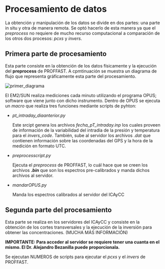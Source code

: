 # Procesamiento de datos

La obtención y manipulación de los datos se divide en dos partes: una parte in situ y otra de manera remota. 
Se optó hacerlo de esta manera ya que el _preprocess_ no requiere de mucho recurso computacional a comparación de los otros dos procesos: _pcxs_ y _invers_.

## Primera parte de procesamiento

Esta parte consiste en la obtención de los datos físicamente y la ejecución del __preprocess__ de PROFFAST. A cpmtinuación se muestra un diagrama de flujo que representa gráficamente esta parte del procesamiento. 

![primer_diagrama](./PROFFAST-ICAyCC/images/primer_diagrama.png)

El EM2/SUN realiza mediciones cada minuto utilizando el programa OPUS; software que viene junto con dicho instrumento.
Dentro de OPUS se ejecuta un _macro_ que realiza tres funciones mediante scripts de pyhton:

* _pt_intraday_diaanterior.py_

    Este srcipt genera los archivos _fecha_pT_intraday.inp_ los cuales proveen de información de la variabilidad del intradía de la presión y temperatura para el _invers_code_.
    También, sube al servidor los archivos _.dat_ que contienen información sobre las coordenadas del GPS y la hora de la medición en formato UTC.
    
* _preprocesscript.py_

    Ejecuta el _preprocess_ de PROFFAST, lo cuál hace que se creen los archivos ___.bin___ que son los espectros pre-calibrados y manda dichos archivos al servidor.   
    
* _mandarOPUS.py_

    Manda los espectros calibrados al servidor del ICAyCC
    
## Segunda parte del procesamiento

Esta parte se realiza en los servidores del ICAyCC y consiste en la obtención de los cortes transversales y la ejecución de la inversión para obtener las concentraciones. (MUCHA MÁS INFORMACIÓN)

__IMPORTANTE: Para acceder al servidor se requiere tener una cuanta en el mismo. El Dr. Alejandro Bezanilla puede proporcionala.__

Se ejecutan NUMEROS de scripts para ejecutar el _pcxs_ y el _invers_ de PROFFAST.
